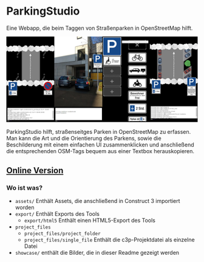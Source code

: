 # ParkingStudio
 Eine Webapp, die beim Taggen von Straßenparken in OpenStreetMap hilft.

![parking_studio_showcase](showcase/parking_studio_showcase.png)



ParkingStudio hilft, straßenseitges Parken in OpenStreetMap zu erfassen. Man kann die Art und die Orientierung des Parkens, sowie die Beschilderung mit einem einfachen UI zusammenklicken und anschließend die entsprechenden OSM-Tags bequem aus einer Textbox herauskopieren. 

## [Online Version](https://haukauntrie.de/online/parkingstudio)





### Wo ist was?

- `assets/` Enthält Assets, die anschließend in Construct 3 importiert worden
- `export/` Enthält Exports des Tools
  - `export/html5` Enthält einen HTML5-Export des Tools
- `project_files`
  - `project_files/project_folder`
  - `project_files/single_file` Enthält die c3p-Projektdatei als einzelne Datei
- `showcase/` enthält die Bilder, die in dieser Readme gezeigt werden
